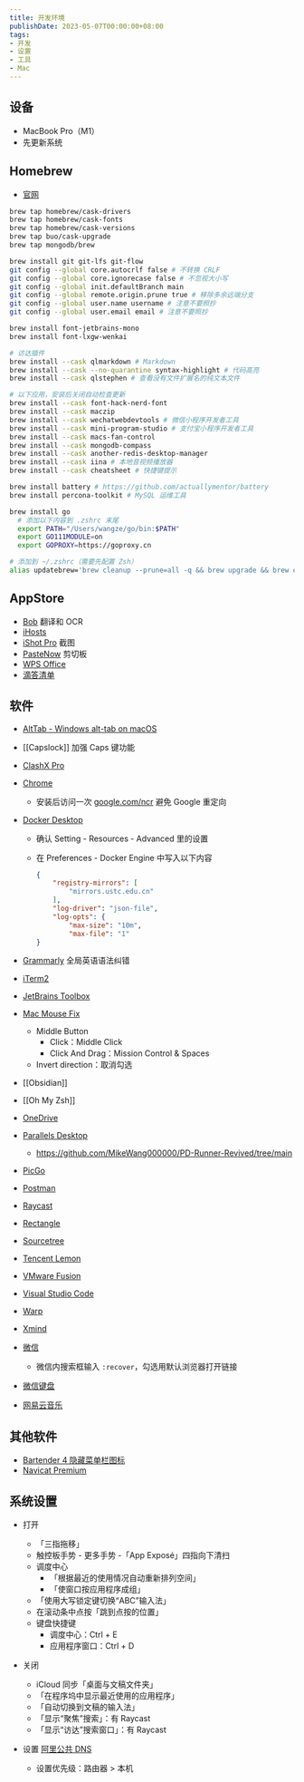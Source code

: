 ```yaml
---
title: 开发环境
publishDate: 2023-05-07T00:00:00+08:00
tags:
- 开发
- 设置
- 工具
- Mac
---
```


## 设备

- MacBook Pro（M1）
- 先更新系统

## Homebrew

- [官网](https://brew.sh/)

```bash
brew tap homebrew/cask-drivers
brew tap homebrew/cask-fonts
brew tap homebrew/cask-versions
brew tap buo/cask-upgrade
brew tap mongodb/brew

brew install git git-lfs git-flow
git config --global core.autocrlf false # 不转换 CRLF
git config --global core.ignorecase false # 不忽视大小写
git config --global init.defaultBranch main
git config --global remote.origin.prune true # 移除多余远端分支
git config --global user.name username # 注意不要照抄
git config --global user.email email # 注意不要照抄

brew install font-jetbrains-mono
brew install font-lxgw-wenkai

# 访达插件
brew install --cask qlmarkdown # Markdown
brew install --cask --no-quarantine syntax-highlight # 代码高亮
brew install --cask qlstephen # 查看没有文件扩展名的纯文本文件

# 以下应用，安装后关闭自动检查更新
brew install --cask font-hack-nerd-font
brew install --cask maczip
brew install --cask wechatwebdevtools # 微信小程序开发者工具
brew install --cask mini-program-studio # 支付宝小程序开发者工具
brew install --cask macs-fan-control
brew install --cask mongodb-compass
brew install --cask another-redis-desktop-manager
brew install --cask iina # 本地音视频播放器
brew install --cask cheatsheet # 快捷键提示

brew install battery # https://github.com/actuallymentor/battery
brew install percona-toolkit # MySQL 运维工具

brew install go
  # 添加以下内容到 .zshrc 末尾
  export PATH="/Users/wangze/go/bin:$PATH"
  export GO111MODULE=on
  export GOPROXY=https://goproxy.cn
```

```bash
# 添加到 ~/.zshrc（需要先配置 Zsh）
alias updatebrew='brew cleanup --prune=all -q && brew upgrade && brew cu -ay && brew uninstall node@14 node@16 node@18 node@19 --ignore-dependencies -f && brew cleanup --prune=all -q && npm update --location=global && omz update'
```

## AppStore

- [Bob](https://apps.apple.com/cn/app/bob-%E7%BF%BB%E8%AF%91%E5%92%8C-ocr-%E5%B7%A5%E5%85%B7/id1630034110?mt=12) 翻译和 OCR
- [iHosts](https://apps.apple.com/cn/app/ihosts-etc-hosts-%E7%BC%96%E8%BE%91%E5%99%A8/id1102004240?mt=12)
- [iShot Pro](https://apps.apple.com/cn/app/ishot-pro-%E4%B8%93%E4%B8%9A%E7%9A%84%E6%88%AA%E5%9B%BE%E8%B4%B4%E5%9B%BE%E5%BD%95%E5%B1%8F%E5%BD%95%E9%9F%B3ocr%E7%BF%BB%E8%AF%91%E5%8F%96%E8%89%B2%E5%B7%A5%E5%85%B7/id1611347086?mt=12) 截图
- [PasteNow](https://apps.apple.com/us/app/pastenow-instant-clipboard/id1552536109) 剪切板
- [WPS Office](https://apps.apple.com/cn/app/wps-office/id1443749478?mt=12)
- [滴答清单](https://apps.apple.com/cn/app/%E6%BB%B4%E7%AD%94%E6%B8%85%E5%8D%95-%E4%B8%93%E6%B3%A8%E6%97%B6%E9%97%B4%E7%AE%A1%E7%90%86%E5%92%8C%E6%97%A5%E5%8E%86%E6%8F%90%E9%86%92%E4%BA%8B%E9%A1%B9/id966085870?mt=12)

## 软件

- [AltTab - Windows alt-tab on macOS](https://alt-tab-macos.netlify.app/)
- [[Capslock]] 加强 Caps 键功能
- [ClashX Pro](https://install.appcenter.ms/users/clashx/apps/clashx-pro/distribution_groups/public)
- [Chrome](https://www.google.com/intl/zh-CN/chrome/)
  - 安装后访问一次 [google.com/ncr](https://google.com/ncr) 避免 Google 重定向
- [Docker Desktop](https://www.docker.com/products/docker-desktop)
  - 确认 Setting - Resources - Advanced 里的设置
  - 在 Preferences - Docker Engine 中写入以下内容

    ```json
    {
        "registry-mirrors": [
            "mirrors.ustc.edu.cn"
        ],
        "log-driver": "json-file",
        "log-opts": {
            "max-size": "10m",
            "max-file": "1"
    }
    ```

- [Grammarly](https://app.grammarly.com/apps)  全局英语语法纠错
- [iTerm2](https://iterm2.com/)
- [JetBrains Toolbox](https://www.jetbrains.com/zh-cn/toolbox-app/)
- [Mac Mouse Fix](https://mousefix.org/)
  - Middle Button
    - Click：Middle Click
    - Click And Drag：Mission Control & Spaces
  - Invert direction：取消勾选
- [[Obsidian]]
- [[Oh My Zsh]]
- [OneDrive](https://www.microsoft.com/en-sg/microsoft-365/onedrive/download)
- [Parallels Desktop](https://www.parallels.cn/products/desktop/trial/)
  - <https://github.com/MikeWang000000/PD-Runner-Revived/tree/main>
- [PicGo](https://github.com/Molunerfinn/PicGo/releases)
- [Postman](https://www.postman.com/downloads/)
- [Raycast](https://www.raycast.com/)
- [Rectangle](https://rectangleapp.com/)
- [Sourcetree](https://www.sourcetreeapp.com/)
- [Tencent Lemon](https://lemon.qq.com/)
- [VMware Fusion](https://www.vmware.com/asean/products/fusion/fusion-evaluation.html)
- [Visual Studio Code](https://code.visualstudio.com/download)
- [Warp](https://www.warp.dev/)
- [Xmind](https://xmind.app/)
- [微信](https://mac.weixin.qq.com/?lang=zh_CN)
  - 微信内搜索框输入 `:recover`，勾选用默认浏览器打开链接
- [微信键盘](https://z.weixin.qq.com/)
- [网易云音乐](https://music.163.com/#/download)

## 其他软件

- [Bartender 4 隐藏菜单栏图标](https://www.macbartender.com/)
- [Navicat Premium](https://www.navicat.com/en/products/navicat-premium)

## 系统设置

- 打开
  - 「三指拖移」
  - 触控板手势 - 更多手势 -「App Exposé」四指向下清扫
  - 调度中心
    - 「根据最近的使用情况自动重新排列空间」
    - 「使窗口按应用程序成组」
  - 「使用大写锁定键切换“ABC”输入法」
  - 在滚动条中点按「跳到点按的位置」
  - 键盘快捷键
    - 调度中心：Ctrl + E
    - 应用程序窗口：Ctrl + D

- 关闭
  - iCloud 同步「桌面与文稿文件夹」
  - 「在程序坞中显示最近使用的应用程序」
  - 「自动切换到文稿的输入法」
  - 「显示“聚焦”搜索」：有 Raycast
  - 「显示“访达”搜索窗口」：有 Raycast

- 设置 [阿里公共 DNS](https://www.alidns.com/)
  - 设置优先级：路由器 > 本机
